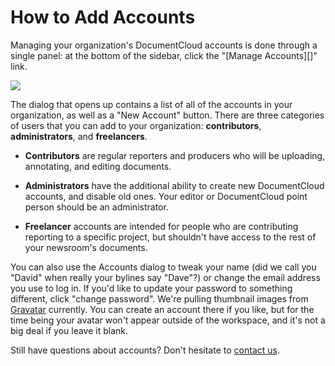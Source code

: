 # How to Add Accounts

Managing your organization's DocumentCloud accounts is done through a single panel: at the bottom of the sidebar, click the "[Manage Accounts][]" link.

<img src="/images/help/show_all_accounts.jpg" class="full_line" />

The dialog that opens up contains a list of all of the accounts in your organization, as well as a "New Account" button. There are three categories of users that you can add to your organization: **contributors**, **administrators**, and **freelancers**.

 * **Contributors** are regular reporters and producers who will be uploading, annotating, and editing documents.
 
 * **Administrators** have the additional ability to create new DocumentCloud accounts, and disable old ones. Your editor or DocumentCloud point person should be an administrator.
 
 * **Freelancer** accounts are intended for people who are contributing reporting to a specific project, but shouldn't have access to the rest of your newsroom's documents.

You can also use the Accounts dialog to tweak your name (did we call you "David" when really your bylines say "Dave"?) or change the email address you use to log in. If you'd like to update your password to something different, click "change password". We're pulling thumbnail images from [Gravatar][] currently. You can create an account there if you like, but for the time being your avatar won't appear outside of the workspace, and it's not a big deal if you leave it blank.

Still have questions about accounts? Don't hesitate to [contact us][].

[Gravatar]: http://gravatar.com
[contact us]: javascript:dc.ui.Dialog.contact()

